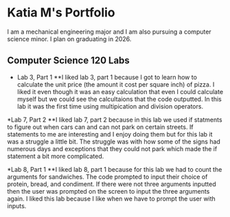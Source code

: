 # Katia M's Portfolio

I am a mechanical engineering major and I am also pursuing a computer science minor. I plan on graduating in 2026.

## Computer Science 120 Labs

* Lab 3, Part 1
**I liked lab 3, part 1 because I got to learn how to calculate the unit price (the amount it cost per square inch) of pizza. I liked it even though it was an easy     calculation that even I could calculate myself but we could see the calcultaions that the code outputted. In this lab it was the first time using multipication and   division operators. 

*Lab 7, Part 2
**I liked lab 7, part 2 because in this lab we used if statments to figure out when cars can and can not park on certain streets. If statements to me are interesting   and I enjoy doing them but for this lab it was a struggle a little bit. The struggle was with how some of the signs had numerous days and exceptions that they        could not park which made the if statement a bit more complicated.

*Lab 8, Part 1
**I liked lab 8, part 1 because for this lab we had to count the arguments for sandwiches. The code prompted to input their choice of protein, bread, and condiment. If there were not three arguments inputted then the user was prompted on the screen to input the three arguments again. I liked this lab because I like when we have to prompt the user with inputs. 
